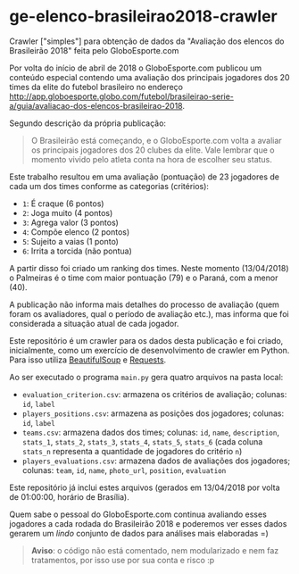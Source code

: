 # ge-elenco-brasileirao2018-crawler
Crawler ["simples"] para obtenção de dados da "Avaliação dos elencos do Brasileirão 2018" feita pelo GloboEsporte.com

Por volta do início de abril de 2018 o GloboEsporte.com publicou um conteúdo especial contendo uma avaliação dos principais jogadores dos 20 times da elite do futebol brasileiro no endereço http://app.globoesporte.globo.com/futebol/brasileirao-serie-a/guia/avaliacao-dos-elencos-brasileirao-2018.

Segundo descrição da própria publicação:

> O Brasileirão está começando, e o GloboEsporte.com volta a avaliar os principais jogadores dos 20 clubes da elite. Vale lembrar que o momento vivido pelo atleta conta na hora de escolher seu status.

Este trabalho resultou em uma avaliação (pontuação) de 23 jogadores de cada um dos times conforme as categorias (critérios):

* `1`: É craque (6 pontos)
* `2`: Joga muito (4 pontos)
* `3`: Agrega valor (3 pontos)
* `4`: Compõe elenco (2 pontos)
* `5`: Sujeito a vaias (1 ponto)
* `6`: Irrita a torcida (não pontua)

A partir disso foi criado um ranking dos times. Neste momento (13/04/2018) o Palmeiras é o time com maior pontuação (79) e o Paraná, com a menor (40).

A publicação não informa mais detalhes do processo de avaliação (quem foram os avaliadores, qual o período de avaliação etc.), mas informa que foi considerada a situação atual de cada jogador.

Este repositório é um crawler para os dados desta publicação e foi criado, inicialmente, como um exercício de desenvolvimento de crawler em Python. Para isso utiliza [BeautifulSoup](https://www.crummy.com/software/BeautifulSoup/) e [Requests](http://docs.python-requests.org/en/master/).

Ao ser executado o programa `main.py` gera quatro arquivos na pasta local:

* `evaluation_criterion.csv`: armazena os critérios de avaliação; colunas: `id`, `label`
* `players_positions.csv`: armazena as posições dos jogadores; colunas: `id`, `label`
* `teams.csv`: armazena dados dos times; colunas: `id`, `name`, `description`, `stats_1`, `stats_2`, `stats_3`, `stats_4`, `stats_5`, `stats_6` (cada coluna `stats_n` representa a quantidade de jogadores do critério `n`)
* `players_evaluations.csv`: armazena dados de avaliações dos jogadores; colunas: `team`, `id`, `name`, `photo_url`, `position`, `evaluation`

Este repositório já inclui estes arquivos (gerados em 13/04/2018 por volta de 01:00:00, horário de Brasília).

Quem sabe o pessoal do GloboEsporte.com continua avaliando esses jogadores a cada rodada do Brasileirão 2018 e poderemos ver esses dados gerarem um *lindo* conjunto de dados para análises mais elaboradas =)

> **Aviso**: o código não está comentado, nem modularizado e nem faz tratamentos, por isso use por sua conta e risco :p

